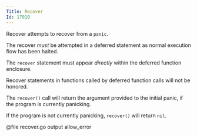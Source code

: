 ```yaml
---
Title: Recover
Id: 17010
---
```

Recover attempts to recover from a `panic`.

The recover *must* be attempted in a deferred statement as normal execution flow has been halted.

The `recover` statement must appear *directly* within the deferred function enclosure.

Recover statements in functions called by deferred function calls will not be honored.

The `recover()` call will return the argument provided to the initial panic, if the program is currently panicking.

If the program is not currently panicking, `recover()` will return `nil`.

@file recover.go output allow_error
